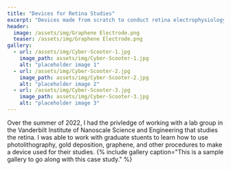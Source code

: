```yaml
---
title: "Devices for Retina Studies"
excerpt: "Devices made from scratch to conduct retina electrophysiology studies"
header:
  image: /assets/img/Graphene Electrode.png
  teaser: /assets/img/Graphene Electrode.png
gallery:
  - url: /assets/img/Cyber-Scooter-1.jpg
    image_path: assets/img/Cyber-Scooter-1.jpg
    alt: "placeholder image 1"
  - url: /assets/img/Cyber-Scooter-2.jpg
    image_path: assets/img/Cyber-Scooter-2.jpg
    alt: "placeholder image 2"
  - url: /assets/img/Cyber-Scooter-3.jpg
    image_path: assets/img/Cyber-Scooter-3.jpg
    alt: "placeholder image 3"
---
```


Over the summer of 2022, I had the privledge of working with a lab group in the Vanderbilt Institute of Nanoscale Science and Engineering that studies the retina. I was able to work with graduate stuents to learn how to use photolithography, gold deposition, graphene, and other procedures to make a device used for their studies.
{% include gallery caption="This is a sample gallery to go along with this case study." %}
